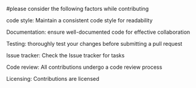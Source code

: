 #please consider the following factors while contributing

code style:
Maintain a consistent code style for readability

Documentation:
ensure well-documented code for effective collaboration

Testing:
thoroughly test your changes before submitting a pull request

Issue tracker:
Check the Issue tracker for tasks

Code review:
All contributions undergo a code review process

Licensing:
Contributions are licensed
